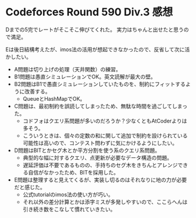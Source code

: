 # Codeforces Round 590 Div.3 感想

Dまでの5完でレートがそこそこ伸びてくれた。
実力はちゃんと出せたと思うので満足。

Eは後日結構考えたが、imos法の活用が想起できなかったので、反省して次に活かしたい。

- A問題は切り上げの処理（天井関数）の練習。
- B1問題は愚直シミュレーションでOK。英文読解が最大の壁。
- B2問題はB1で愚直シミュレーションしていたものを、制約にフィットするように改善する。
  - QueueとHashMapでOK。
- C問題は、最初制約を誤読してしまったため、無駄な時間を過ごしてしまった。
  - コドフォはクエリ系問題が多いのだろうか？少なくともAtCoderよりは多そう。
  - こういうときは、個々の定数の和に関して追加で制約を設けられている可能性は高いので、コンテスト問わずに気にかけるようにしたい。
- D問題はBITとかセグ木とか平方分割を使う系のクエリ系問題。
  - 典型的な幅に対するクエリ、点更新が必要なデータ構造の問題。
  - 遅延評価は不要であるものの、手持ちのセグ木をきちんとアレンジできる自信がなかったため、BITを採用した。
- E問題は整理すると見えてくるが、実装し切るのはそれなりに地の力が必要だと感じた。
  - 公式tutorialのimos法の使い方が巧い。
  - それ以外の差分計算とかは添字ミスが多発しやすいので、ここらへんは引き続き数をこなして慣れていきたい。

